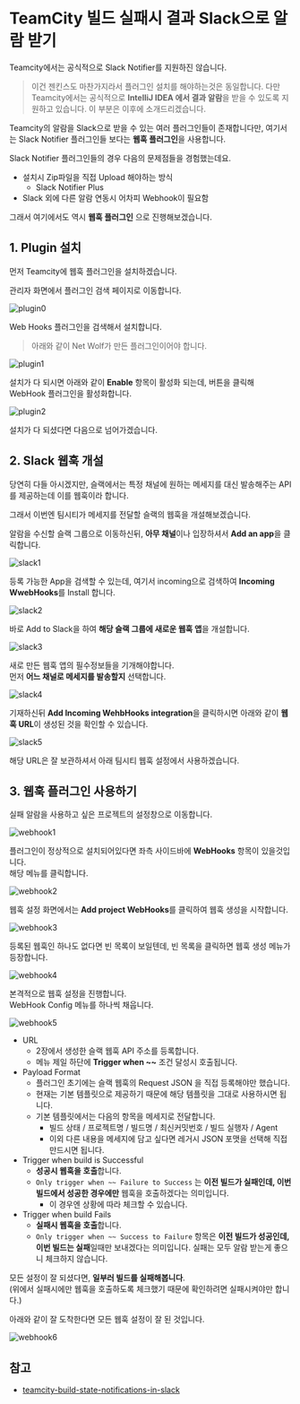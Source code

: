 # TeamCity 빌드 실패시 결과 Slack으로 알람 받기

Teamcity에서는 공식적으로 Slack Notifier를 지원하진 않습니다.  
> 이건 젠킨스도 마찬가지라서 플러그인 설치를 해야하는것은 동일합니다.
> 다만 Teamcity에서는 공식적으로 **IntelliJ IDEA 에서 결과 알람**을 받을 수 있도록 지원하고 있습니다.
> 이 부분은 이후에 소개드리겠습니다.

Teamcity의 알람을 Slack으로 받을 수 있는 여러 플러그인들이 존재합니다만, 여기서는 Slack Notifier 플러그인들 보다는 **웹훅 플러그인**을 사용합니다.  
  
Slack Notifier 플러그인들의 경우 다음의 문제점들을 경험했는데요.

* 설치시 Zip파일을 직접 Upload 해야하는 방식
  * Slack Notifier Plus
* Slack 외에 다른 알람 연동시 어차피 Webhook이 필요함

그래서 여기에서도 역시 **웹훅 플러그인** 으로 진행해보겠습니다.

## 1. Plugin 설치

먼저 Teamcity에 웹훅 플러그인을 설치하겠습니다.  
  
관리자 화면에서 플러그인 검색 페이지로 이동합니다.

![plugin0](./images/plugin0.png)

Web Hooks 플러그인을 검색해서 설치합니다.  

> 아래와 같이 Net Wolf가 만든 플러그인이어야 합니다.

![plugin1](./images/plugin1.png)

설치가 다 되시면 아래와 같이 **Enable** 항목이 활성화 되는데, 버튼을 클릭해 WebHook 플러그인을 활성화합니다.

![plugin2](./images/plugin2.png)

설치가 다 되셨다면 다음으로 넘어가겠습니다.

## 2. Slack 웹훅 개설

당연히 다들 아시겠지만, 슬랙에서는 특정 채널에 원하는 메세지를 대신 발송해주는 API를 제공하는데 이를 웹훅이라 합니다.  
  
그래서 이번엔 팀시티가 메세지를 전달할 슬랙의 웹훅을 개설해보겠습니다.  
  
알람을 수신할 슬랙 그룹으로 이동하신뒤, **아무 채널**이나 입장하셔서 **Add an app**을 클릭합니다.

![slack1](./images/slack1.png)

등록 가능한 App을 검색할 수 있는데, 여기서 incoming으로 검색하여 **Incoming WwebHooks**를 Install 합니다.

![slack2](./images/slack2.png)

바로 Add to Slack을 하여 **해당 슬랙 그룹에 새로운 웹훅 앱**을 개설합니다.

![slack3](./images/slack3.png)

새로 만든 웹훅 앱의 필수정보들을 기개해야합니다.  
먼저 **어느 채널로 메세지를 발송할지** 선택합니다.  

![slack4](./images/slack4.png)

기재하신뒤 **Add Incoming WehbHooks integration**을 클릭하시면 아래와 같이 **웹훅 URL**이 생성된 것을 확인할 수 있습니다.

![slack5](./images/slack5.png)

해당 URL은 잘 보관하셔서 아래 팀시티 웹훅 설정에서 사용하겠습니다.

## 3. 웹훅 플러그인 사용하기

실패 알람을 사용하고 싶은 프로젝트의 설정창으로 이동합니다.

![webhook1](./images/webhook1.png)

플러그인이 정상적으로 설치되어있다면 좌측 사이드바에 **WebHooks** 항목이 있을것입니다.  
해당 메뉴를 클릭합니다.

![webhook2](./images/webhook2.png)

웹훅 설정 화면에서는 **Add project WebHooks**를 클릭하여 웹훅 생성을 시작합니다.

![webhook3](./images/webhook3.png)

등록된 웹훅인 하나도 없다면 빈 목록이 보일텐데, 빈 목록을 클릭하면 웹훅 생성 메뉴가 등장합니다.

![webhook4](./images/webhook4.png)

본격적으로 웹훅 설정을 진행합니다.  
WebHook Config 메뉴를 하나씩 채웁니다.

![webhook5](./images/webhook5.png)

* URL
  * 2장에서 생성한 슬랙 웹훅 API 주소를 등록합니다.
  * 메뉴 제일 하단에 **Trigger when ~~** 조건 달성시 호출됩니다.
* Payload Format
  * 플러그인 초기에는 슬랙 웹훅의 Request JSON 을 직접 등록해야만 했습니다.
  * 현재는 기본 템플릿으로 제공하기 때문에 해당 템플릿을 그대로 사용하시면 됩니다.
  * 기본 템플릿에서는 다음의 항목을 메세지로 전달합니다.
    * 빌드 상태 / 프로젝트명 / 빌드명 / 최신커밋번호 / 빌드 실행자 / Agent
    * 이외 다른 내용을 메세지에 담고 싶다면 레거시 JSON 포맷을 선택해 직접 만드시면 됩니다.
* Trigger when build is Successful
  * **성공시 웹훅을 호출**합니다.
  * ```Only trigger when ~~ Failure to Success``` 는 **이전 빌드가 실패인데, 이번 빌드에서 성공한 경우에만** 웹훅을 호출하겠다는 의미입니다.
    * 이 경우엔 상황에 따라 체크할 수 있습니다.
* Trigger when build Fails
  * **실패시 웹훅을 호출**합니다.
  * ```Only trigger when ~~ Success to Failure``` 항목은 **이전 빌드가 성공인데, 이번 빌드는 실패**일때만 보내겠다는 의미입니다. 실패는 모두 알람 받는게 좋으니 체크하지 않습니다.

모든 설정이 잘 되셨다면, **일부러 빌드를 실패해봅니다**.  
(위에서 실패시에만 웹훅을 호출하도록 체크했기 때문에 확인하려면 실패시켜야만 합니다.)  
  
아래와 같이 잘 도착한다면 모든 웹훅 설정이 잘 된 것입니다. 

![webhook6](./images/webhook6.png)

## 참고

* [teamcity-build-state-notifications-in-slack](http://source.technology/teamcity-build-state-notifications-in-slack)